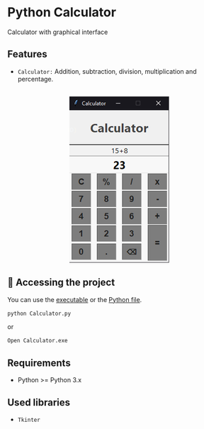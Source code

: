# Python Calculator

Calculator with graphical interface

## Features
- `Calculator:` 
Addition, subtraction, division, multiplication and percentage.

<br>
<div display: inline_block align="center">
    <img src="./assets/screenshots/calculator.png" alt="calculator"/>
</div>

## :file_folder: Accessing the project
You can use the [executable](https://github.com/1802552b-cb04-4038-9af3-9fc7d77dbc21) or the [Python file](https://github.com/081ea259-2421-4b7f-ad76-6c84a6463ec8).
```bash
python Calculator.py
```
or
```bash
Open Calculator.exe
```
## Requirements
* Python >= Python 3.x

## Used libraries
* `Tkinter`

